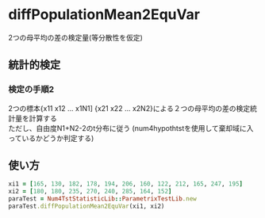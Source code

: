 diffPopulationMean2EquVar
=========================
2つの母平均の差の検定量(等分散性を仮定)

## 統計的検定
### 検定の手順2

2つの標本{x11 x12 ... x1N1] {x21 x22 ... x2N2}による２つの母平均の差の検定統計量を計算する  
ただし、自由度N1+N2-2のt分布に従う
(num4hypothtstを使用して棄却域に入っているかどうか判定する)

## 使い方

```ruby
xi1 = [165, 130, 182, 178, 194, 206, 160, 122, 212, 165, 247, 195]
xi2 = [180, 180, 235, 270, 240, 285, 164, 152]
paraTest = Num4TstStatisticLib::ParametrixTestLib.new
paraTest.diffPopulationMean2EquVar(xi1, xi2)
```

